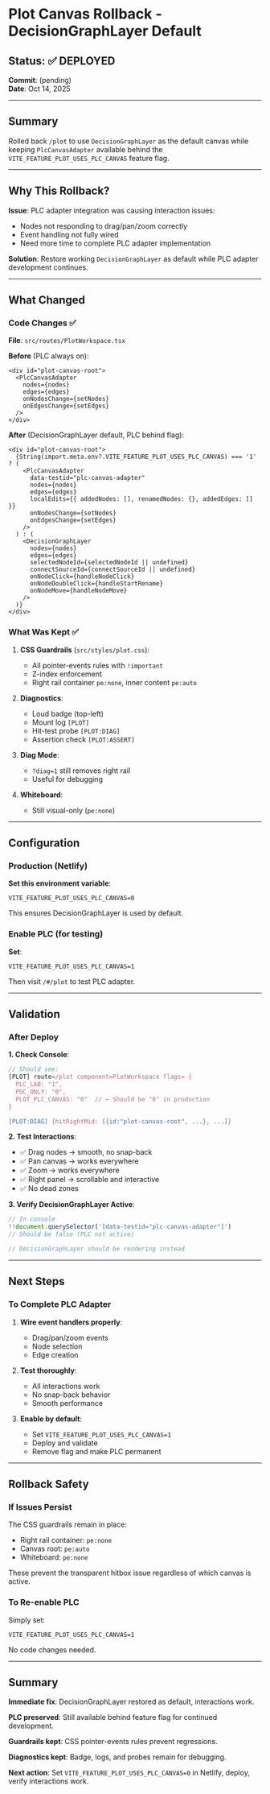 # Plot Canvas Rollback - DecisionGraphLayer Default

## Status: ✅ DEPLOYED

**Commit**: (pending)  
**Date**: Oct 14, 2025

---

## Summary

Rolled back `/plot` to use `DecisionGraphLayer` as the default canvas while keeping `PlcCanvasAdapter` available behind the `VITE_FEATURE_PLOT_USES_PLC_CANVAS` feature flag.

---

## Why This Rollback?

**Issue**: PLC adapter integration was causing interaction issues:
- Nodes not responding to drag/pan/zoom correctly
- Event handling not fully wired
- Need more time to complete PLC adapter implementation

**Solution**: Restore working `DecisionGraphLayer` as default while PLC adapter development continues.

---

## What Changed

### Code Changes ✅

**File**: `src/routes/PlotWorkspace.tsx`

**Before** (PLC always on):
```tsx
<div id="plot-canvas-root">
  <PlcCanvasAdapter
    nodes={nodes}
    edges={edges}
    onNodesChange={setNodes}
    onEdgesChange={setEdges}
  />
</div>
```

**After** (DecisionGraphLayer default, PLC behind flag):
```tsx
<div id="plot-canvas-root">
  {String(import.meta.env?.VITE_FEATURE_PLOT_USES_PLC_CANVAS) === '1' ? (
    <PlcCanvasAdapter
      data-testid="plc-canvas-adapter"
      nodes={nodes}
      edges={edges}
      localEdits={{ addedNodes: [], renamedNodes: {}, addedEdges: [] }}
      onNodesChange={setNodes}
      onEdgesChange={setEdges}
    />
  ) : (
    <DecisionGraphLayer
      nodes={nodes}
      edges={edges}
      selectedNodeId={selectedNodeId || undefined}
      connectSourceId={connectSourceId || undefined}
      onNodeClick={handleNodeClick}
      onNodeDoubleClick={handleStartRename}
      onNodeMove={handleNodeMove}
    />
  )}
</div>
```

### What Was Kept ✅

1. **CSS Guardrails** (`src/styles/plot.css`):
   - All pointer-events rules with `!important`
   - Z-index enforcement
   - Right rail container `pe:none`, inner content `pe:auto`

2. **Diagnostics**:
   - Loud badge (top-left)
   - Mount log `[PLOT]`
   - Hit-test probe `[PLOT:DIAG]`
   - Assertion check `[PLOT:ASSERT]`

3. **Diag Mode**:
   - `?diag=1` still removes right rail
   - Useful for debugging

4. **Whiteboard**:
   - Still visual-only (`pe:none`)

---

## Configuration

### Production (Netlify)

**Set this environment variable**:
```
VITE_FEATURE_PLOT_USES_PLC_CANVAS=0
```

This ensures DecisionGraphLayer is used by default.

### Enable PLC (for testing)

**Set**:
```
VITE_FEATURE_PLOT_USES_PLC_CANVAS=1
```

Then visit `/#/plot` to test PLC adapter.

---

## Validation

### After Deploy

**1. Check Console**:
```javascript
// Should see:
[PLOT] route=/plot component=PlotWorkspace flags= {
  PLC_LAB: "1",
  POC_ONLY: "0",
  PLOT_PLC_CANVAS: "0"  // ← Should be "0" in production
}

[PLOT:DIAG] {hitRightMid: [{id:"plot-canvas-root", ...}, ...]}
```

**2. Test Interactions**:
- ✅ Drag nodes → smooth, no snap-back
- ✅ Pan canvas → works everywhere
- ✅ Zoom → works everywhere
- ✅ Right panel → scrollable and interactive
- ✅ No dead zones

**3. Verify DecisionGraphLayer Active**:
```javascript
// In console
!!document.querySelector('[data-testid="plc-canvas-adapter"]')
// Should be false (PLC not active)

// DecisionGraphLayer should be rendering instead
```

---

## Next Steps

### To Complete PLC Adapter

1. **Wire event handlers properly**:
   - Drag/pan/zoom events
   - Node selection
   - Edge creation

2. **Test thoroughly**:
   - All interactions work
   - No snap-back behavior
   - Smooth performance

3. **Enable by default**:
   - Set `VITE_FEATURE_PLOT_USES_PLC_CANVAS=1`
   - Deploy and validate
   - Remove flag and make PLC permanent

---

## Rollback Safety

### If Issues Persist

The CSS guardrails remain in place:
- Right rail container: `pe:none`
- Canvas root: `pe:auto`
- Whiteboard: `pe:none`

These prevent the transparent hitbox issue regardless of which canvas is active.

### To Re-enable PLC

Simply set:
```
VITE_FEATURE_PLOT_USES_PLC_CANVAS=1
```

No code changes needed.

---

## Summary

**Immediate fix**: DecisionGraphLayer restored as default, interactions work.

**PLC preserved**: Still available behind feature flag for continued development.

**Guardrails kept**: CSS pointer-events rules prevent regressions.

**Diagnostics kept**: Badge, logs, and probes remain for debugging.

**Next action**: Set `VITE_FEATURE_PLOT_USES_PLC_CANVAS=0` in Netlify, deploy, verify interactions work.
